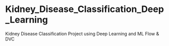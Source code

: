 # Kidney_Disease_Classification_Deep_Learning

Kidney Disease Classification Project using Deep Learning and ML Flow & DVC
